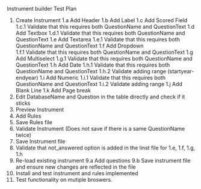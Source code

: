 Instrument builder Test Plan

1.  Create Instrument
    1.a Add Header
    1.b Add Label
    1.c Add Scored Field
      1.c.1 Validate that this requires both QuestionName and QuestionText
    1.d Add Textbox
      1.d.1 Validate that this requires both QuestionName and QuestionText
    1.e Add Textarea 
      1.e.1 Validate that this requires both QuestionName and QuestionText
    1.f Add Dropdown  
      1.f.1 Validate that this requires both QuestionName and QuestionText
    1.g Add Multiselect
      1.g.1 Validate that this requires both QuestionName and QuestionText
    1.h Add Date
      1.h.1 Validate that this requires both QuestionName and QuestionText
      1.h.2 Validate adding range (startyear-endyear)
    1.i Add Numeric
      1.i.1 Validate that this requires both QuestionName and QuestionText
      1.i.2 Validate adding range
    1.j Add Blank Line
    1.k Add Page break
2.  Edit DatabaseName and Question in the table directly and check if it sticks
3.  Preview Instrument
4.  Add Rules
5.  Save Rules file
6.  Validate Instrument (Does not save if there is a same QuestionName twice)
7.  Save Instrument file
8.  Validate that not_answered option is added in the linst file for 1.e, 1.f, 1.g, 1.h
9.  Re-load existing instrument
    9.a Add questions
    9.b Save instrument file and ensure new changes are reflected in the file
10. Install and test instrument and rules implemented
11. Test functionality on mutiple broswers.

